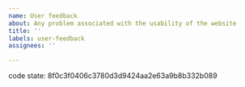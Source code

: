 ```yaml
---
name: User feedback
about: Any problem associated with the usability of the website 
title: ''
labels: user-feedback
assignees: ''

---
```

<!-- please leave this in so we know which version your comment is about -->
code state: 8f0c3f0406c3780d3d9424aa2e63a9b8b332b089

